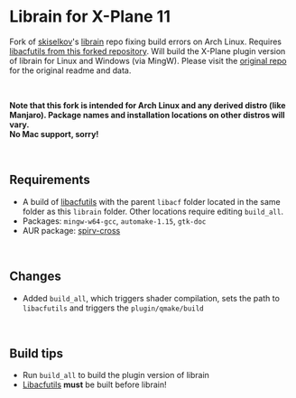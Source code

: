 # Librain for X-Plane 11

Fork of [skiselkov](https://github.com/skiselkov)'s [librain](https://github.com/skiselkov/librain) repo fixing build errors on Arch Linux. Requires [libacfutils from this forked repository](https://github.com/JT8D-17/libacfutils). Will build the X-Plane plugin version of librain for Linux and Windows (via MingW). Please visit the [original repo](https://github.com/skiselkov/librain) for the original readme and data.

&nbsp;

**Note that this fork is intended for Arch Linux and any derived distro (like Manjaro). Package names and installation locations on other distros will vary.    
No Mac support, sorry!**

&nbsp;

## Requirements

- A build of [libacfutils](https://github.com/JT8D-17/libacfutils) with the parent `libacf` folder located in the same folder as this `librain` folder. Other locations require editing `build_all`.
- Packages: `mingw-w64-gcc`, `automake-1.15`, `gtk-doc`
- AUR package: [spirv-cross](https://aur.archlinux.org/packages/spirv-cross/)

&nbsp;

## Changes

- Added `build_all`, which triggers shader compilation, sets the path to `libacfutils` and triggers the `plugin/qmake/build`


&nbsp;

## Build tips

- Run `build_all` to build the plugin version of librain
- [Libacfutils](https://github.com/JT8D-17/libacfutils) **must** be built before librain!

